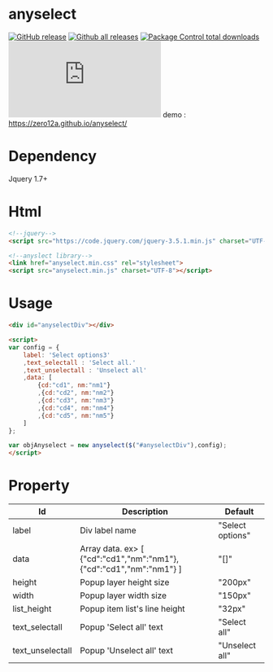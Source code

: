 # anyselect

[![GitHub release](https://img.shields.io/github/release/zero12a/anyselect.svg)](https://GitHub.com/zero12a/anyselect/releases/) [![Github all releases](https://img.shields.io/github/downloads/zero12a/anyselect/total.svg)](https://GitHub.com/zero12a/anyselect/releases/) [![Package Control total downloads](https://img.shields.io/packagecontrol/dt/SwitchDictionary.svg)](https://packagecontrol.io/packages/SwitchDictionary) [![Only 2 Kb](https://raw.githubusercontent.com/zero12a/anyselect/master/dist/anyselect.min.js)](https://raw.githubusercontent.com/zero12a/anyselect/master/dist/anyselect.min.js)
demo : https://zero12a.github.io/anyselect/

# Dependency
Jquery 1.7+

# Html
```html
<!--jquery-->
<script src="https://code.jquery.com/jquery-3.5.1.min.js" charset="UTF-8"></script>

<!--anyslect library-->
<link href="anyselect.min.css" rel="stylesheet">
<script src="anyselect.min.js" charset="UTF-8"></script>
```

# Usage
```html
<div id="anyselectDiv"></div>

<script>
var config = {
    label: 'Select options3'
    ,text_selectall : 'Select all.' 
    ,text_unselectall : 'Unselect all'
    ,data: [
        {cd:"cd1", nm:"nm1"}
        ,{cd:"cd2", nm:"nm2"}
        ,{cd:"cd3", nm:"nm3"}
        ,{cd:"cd4", nm:"nm4"}
        ,{cd:"cd5", nm:"nm5"}
    ]
};

var objAnyselect = new anyselect($("#anyselectDiv"),config);
</script>
```
# Property
| Id | Description | Default |
| --- | --- |--- |
| label | Div label name | "Select options" |
| data | Array data. ex> [ {"cd":"cd1","nm":"nm1"}, {"cd":"cd1","nm":"nm1"} ] | "[]"  |
| height | Popup layer height size | "200px" |
| width | Popup layer width size | "150px" |
| list_height | Popup item list's line height | "32px" |
| text_selectall | Popup 'Select all' text | "Select all" |
| text_unselectall | Popup 'Unselect all' text  | "Unselect all" |
